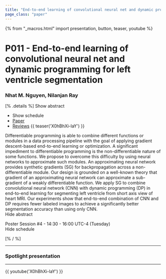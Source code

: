 ```yaml
---
title: "End-to-end learning of convolutional neural net and dynamic programming for left ventricle segmentation"
page_class: "paper"
---
```


{% from "_macros.html" import presentation, button, teaser, youtube %}

# P011 - End-to-end learning of convolutional neural net and dynamic programming for left ventricle segmentation

### Nhat M. Nguyen, Nilanjan Ray

[% .details %]
<a class="toggle_visibility" data-selector=".abstract" data-level="3">Show abstract</a>
- <a class="toggle_visibility" data-selector=".schedule" data-level="3">Show schedule</a>
- <a href="https://openreview.net/pdf?id=_4_RPMYWN">Paper</a>
- <a href="https://openreview.net/forum?id=_4_RPMYWN">Reviews</a>
{{ teaser('X0hBhXi-laY') }}

<p>
    <span class="abstract">
        Differentiable programming is able to combine different functions or modules in a data processing pipeline with the goal of applying gradient descent-based end-to-end learning or optimization. A significant impediment to differentiable programming is the non-differentiable nature of some functions.  We propose to overcome this difficulty by using neural networks to approximate such modules.  An approximating neural network provides synthetic gradients (SG) for backpropagation across a non-differentiable module.  Our design is grounded on a well-known theory that gradient of an approximating neural network can approximate a sub-gradient of a weakly differentiable function.  We apply SG to combine convolutional neural  network  (CNN)  with  dynamic  programming  (DP)  in  end-to-end  learning  for  segmenting left ventricle from short axis view of heart MRI. Our experiments show that end-to-end combination of CNN and DP requires fewer labeled images to achieve a significantly better segmentation accuracy than using only CNN.
        <br>
        <span class="actions"><a class="toggle_visibility" data-level="2">Hide abstract</a></span>
    </span>
</p>

<p>
    <span class="schedule">
        Poster Session #4  - 14:30 - 16:00 UTC-4 (Tuesday)
        <br>
        <span class="actions"><a class="toggle_visibility" data-level="2">Hide schedule</a></span>
    </span>
</p>

<!-- {{ button("Access paper channel", "https://chat.midl.io/channel/p011") }} -->
[% / %]

---

### Spotlight presentation

---

{{ youtube('X0hBhXi-laY') }}